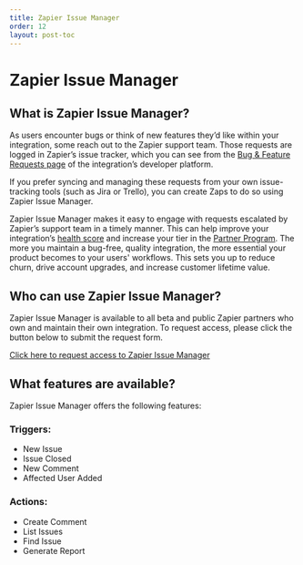 ```yaml
---
title: Zapier Issue Manager
order: 12
layout: post-toc
---
```

# Zapier Issue Manager

## What is Zapier Issue Manager?
As users encounter bugs or think of new features they’d like within your integration, some reach out to the Zapier support team. Those requests are logged in Zapier’s issue tracker, which you can see from the [Bug & Feature Requests page](https://platform.zapier.com/partners/feature-requests-bugs#how-to-monitor-feature-requests-and-bugs) of the integration’s developer platform.

If you prefer syncing and managing these requests from your own issue-tracking tools (such as Jira or Trello), you can create Zaps to do so using Zapier Issue Manager.

Zapier Issue Manager makes it easy to engage with requests escalated by Zapier’s support team in a timely manner. This can help improve your integration’s [health score](https://platform.zapier.com/partners/partner-faq#how-is-my-integrations-health-score-calculated-how-can-i-improve-it) and increase your tier in the [Partner Program](https://zapier.com/platform/partner-program). The more you maintain a bug-free, quality integration, the more essential your product becomes to your users' workflows. This sets you up to reduce churn, drive account upgrades, and increase customer lifetime value.

## Who can use Zapier Issue Manager?

Zapier Issue Manager is available to all beta and public Zapier partners who own and maintain their own integration. To request access, please click the button below to submit the request form.

[Click here to request access to Zapier Issue Manager](https://airtable.com/shrK5ZOSGEAkDBAXg)

## What features are available?
Zapier Issue Manager offers the following features:

### Triggers:

* New Issue
* Issue Closed
* New Comment
* Affected User Added

### Actions:

* Create Comment
* List Issues
* Find Issue
* Generate Report